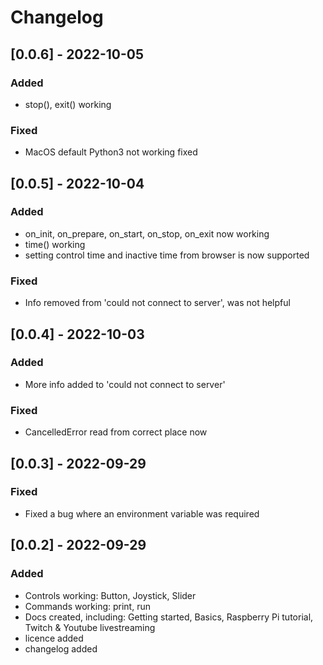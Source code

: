 # Changelog

## [0.0.6] - 2022-10-05

### Added

- stop(), exit() working

### Fixed

- MacOS default Python3 not working fixed

## [0.0.5] - 2022-10-04

### Added

- on_init, on_prepare, on_start, on_stop, on_exit now working
- time() working
- setting control time and inactive time from browser is now supported

### Fixed

- Info removed from 'could not connect to server', was not helpful

## [0.0.4] - 2022-10-03

### Added

- More info added to 'could not connect to server'

### Fixed

- CancelledError read from correct place now

## [0.0.3] - 2022-09-29

### Fixed

- Fixed a bug where an environment variable was required

## [0.0.2] - 2022-09-29

### Added

- Controls working: Button, Joystick, Slider
- Commands working: print, run
- Docs created, including: Getting started, Basics, Raspberry Pi tutorial, Twitch & Youtube livestreaming
- licence added
- changelog added

